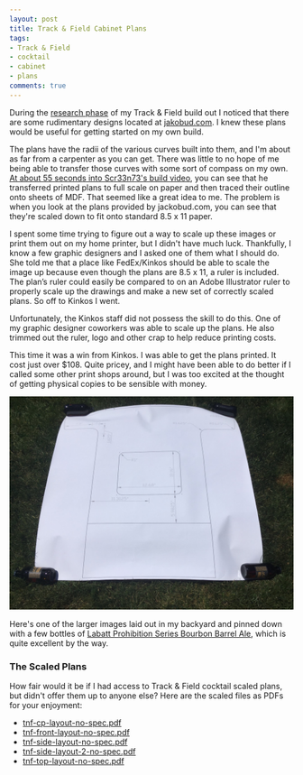 ```yaml
---
layout: post
title: Track & Field Cabinet Plans
tags:
- Track & Field
- cocktail
- cabinet
- plans
comments: true
---
```

During the [research phase](http://www.classicarcadeprojects.com/2016/06/12/researching-track-and-field.html) of my Track & Field build out I noticed that there are some rudimentary designs located at [jakobud.com](http://jakobud.com/cabinetPlans.php). I knew these plans would be useful for getting started on my own build.

The plans have the radii of the various curves built into them, and I'm about as far from a carpenter as you can get. There was little to no hope of me being able to transfer those curves with some sort of compass on my own. [At about 55 seconds into Scr33n73's build video](https://www.youtube.com/watch?v=6qmcfn3i-7U&t=55s), you can see that he transferred printed plans to full scale on paper and then traced their outline onto sheets of MDF. That seemed like a great idea to me. The problem is when you look at the plans provided by jackobud.com, you can see that they're scaled down to fit onto standard 8.5 x 11 paper.

I spent some time trying to figure out a way to scale up these images or print them out on my home printer, but I didn't have much luck. Thankfully, I know a few graphic designers and I asked one of them what I should do. She told me that a place like FedEx/Kinkos should be able to scale the image up because even though the plans are 8.5 x 11, a ruler is included. The plan’s ruler could easily be compared to on an Adobe Illustrator ruler to properly scale up the drawings and make a new set of correctly scaled plans. So off to Kinkos I went.

Unfortunately, the Kinkos staff did not possess the skill to do this. One of my graphic designer coworkers was able to scale up the plans. He also trimmed out the ruler, logo and other crap to help reduce printing costs.

This time it was a win from Kinkos. I was able to get the plans printed. It cost just over $108. Quite pricey, and I might have been able to do better if I called some other print shops around, but I was too excited at the thought of getting physical copies to be sensible with money.

![alt text](/img/tnf-side-plans-to-scale.jpg "Full scale layout of side panel")

Here's one of the larger images laid out in my backyard and pinned down with a few bottles of [Labatt Prohibition Series Bourbon Barrel Ale](http://www.labattus.com/beer/labatt-prohibition-series/), which is quite excellent by the way.

### The Scaled Plans

How fair would it be if I had access to Track & Field cocktail scaled plans, but didn't offer them up to anyone else? Here are the scaled files as PDFs for your enjoyment:

* [tnf-cp-layout-no-spec.pdf](/img/tnf-cp-layout-no-spec.pdf)
* [tnf-front-layout-no-spec.pdf](/img/tnf-front-layout-no-spec.pdf)
* [tnf-side-layout-no-spec.pdf](/img/tnf-side-layout-no-spec.pdf)
* [tnf-side-layout-2-no-spec.pdf](/img/tnf-side-layout-2-no-spec.pdf)
* [tnf-top-layout-no-spec.pdf](/img/tnf-top-layout-no-spec.pdf)
